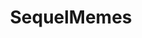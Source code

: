 ---
title: SequelMemes
crosslinks:
- PrequelMemes
- anthologymemes
- OTMemes
- equelMemes
- MassdropBot
- livven
- youtubefactsbot
- anti_gif_bot
- bankingclanmemes
- EmpireDidNothingWrong
- starwarsmemes
- u_imguralbumbot
- youtubot
- BattlefrontMemes
- midquelmemes
- ComedyCemetery
- TR8R
- SequelsMemes
- dankmemes
- redditrequest
---